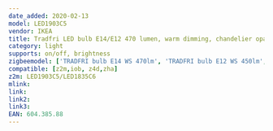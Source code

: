 ```yaml
---
date_added: 2020-02-13
model: LED1903C5
vendor: IKEA
title: Tradfri LED bulb E14/E12 470 lumen, warm dimming, chandelier opal white
category: light
supports: on/off, brightness
zigbeemodel: ['TRADFRI bulb E14 WS 470lm', 'TRADFRI bulb E12 WS 450lm', 'TRADFRI bulb E17 WS 440lm']
compatible: [z2m,iob, z4d,zha]
z2m: LED1903C5/LED1835C6
mlink: 
link: 
link2: 
link3: 
EAN: 604.385.88
---
```


